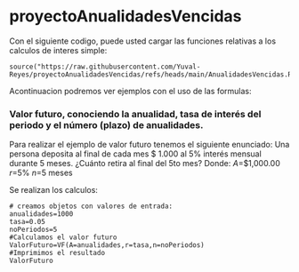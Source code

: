 # proyectoAnualidadesVencidas
Con el siguiente codigo, puede usted cargar las funciones relativas a los calculos de interes simple:
```(r)
source("https://raw.githubusercontent.com/Yuval-Reyes/proyectoAnualidadesVencidas/refs/heads/main/AnualidadesVencidas.R")
```
Acontinuacion podremos ver ejemplos con el uso de las formulas:

### Valor futuro, conociendo la anualidad, tasa de interés del periodo y el número (plazo) de anualidades.
Para realizar el ejemplo de valor futuro tenemos el siguiente enunciado:
Una persona deposita al final de cada mes $ 1.000 al 5% interés mensual durante 5 meses. ¿Cuánto retira al final del 5to mes?
Donde:
$A$=$1,000.00
$r$=5%
$n$=5 meses

Se realizan los calculos:
```(r)
# creamos objetos con valores de entrada:
anualidades=1000
tasa=0.05
noPeriodos=5
#Calculamos el valor futuro
ValorFuturo=VF(A=anualidades,r=tasa,n=noPeriodos)
#Imprimimos el resultado
ValorFuturo
```

